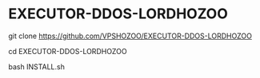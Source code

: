 # EXECUTOR-DDOS-LORDHOZOO

git clone https://github.com/VPSHOZOO/EXECUTOR-DDOS-LORDHOZOO

cd EXECUTOR-DDOS-LORDHOZOO

bash INSTALL.sh
